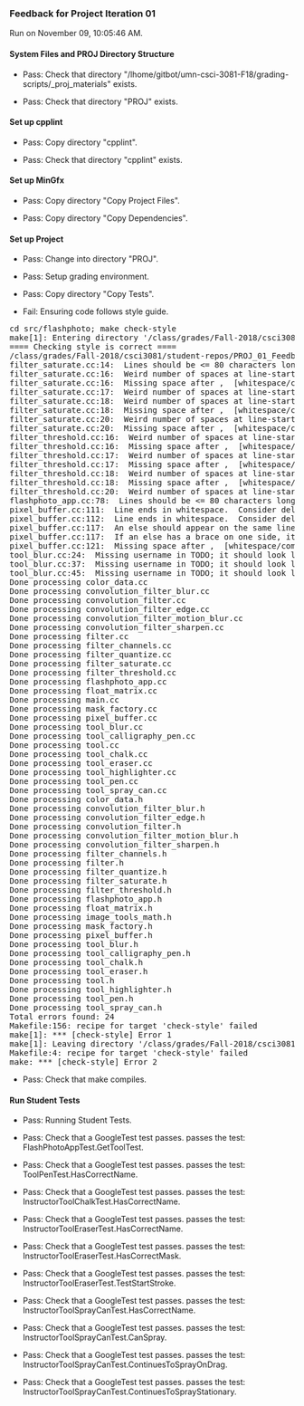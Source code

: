 ### Feedback for Project Iteration 01

Run on November 09, 10:05:46 AM.


#### System Files and PROJ Directory Structure

+ Pass: Check that directory "/lhome/gitbot/umn-csci-3081-F18/grading-scripts/_proj_materials" exists.

+ Pass: Check that directory "PROJ" exists.


#### Set up cpplint

+ Pass: Copy directory "cpplint".



+ Pass: Check that directory "cpplint" exists.


#### Set up MinGfx

+ Pass: Copy directory "Copy Project Files".



+ Pass: Copy directory "Copy Dependencies".




#### Set up Project

+ Pass: Change into directory "PROJ".

+ Pass: Setup grading environment.



+ Pass: Copy directory "Copy Tests".



+ Fail: Ensuring code follows style guide.

<pre>cd src/flashphoto; make check-style
make[1]: Entering directory '/class/grades/Fall-2018/csci3081/student-repos/PROJ_01_Feedback/repo-weber767/PROJ/src/flashphoto'
==== Checking style is correct ====
/class/grades/Fall-2018/csci3081/student-repos/PROJ_01_Feedback/repo-weber767/cpplint/cpplint.py --root=.. *.cc *.h
filter_saturate.cc:14:  Lines should be <= 80 characters long  [whitespace/line_length] [2]
filter_saturate.cc:16:  Weird number of spaces at line-start.  Are you using a 2-space indent?  [whitespace/indent] [3]
filter_saturate.cc:16:  Missing space after ,  [whitespace/comma] [3]
filter_saturate.cc:17:  Weird number of spaces at line-start.  Are you using a 2-space indent?  [whitespace/indent] [3]
filter_saturate.cc:18:  Weird number of spaces at line-start.  Are you using a 2-space indent?  [whitespace/indent] [3]
filter_saturate.cc:18:  Missing space after ,  [whitespace/comma] [3]
filter_saturate.cc:20:  Weird number of spaces at line-start.  Are you using a 2-space indent?  [whitespace/indent] [3]
filter_saturate.cc:20:  Missing space after ,  [whitespace/comma] [3]
filter_threshold.cc:16:  Weird number of spaces at line-start.  Are you using a 2-space indent?  [whitespace/indent] [3]
filter_threshold.cc:16:  Missing space after ,  [whitespace/comma] [3]
filter_threshold.cc:17:  Weird number of spaces at line-start.  Are you using a 2-space indent?  [whitespace/indent] [3]
filter_threshold.cc:17:  Missing space after ,  [whitespace/comma] [3]
filter_threshold.cc:18:  Weird number of spaces at line-start.  Are you using a 2-space indent?  [whitespace/indent] [3]
filter_threshold.cc:18:  Missing space after ,  [whitespace/comma] [3]
filter_threshold.cc:20:  Weird number of spaces at line-start.  Are you using a 2-space indent?  [whitespace/indent] [3]
flashphoto_app.cc:78:  Lines should be <= 80 characters long  [whitespace/line_length] [2]
pixel_buffer.cc:111:  Line ends in whitespace.  Consider deleting these extra spaces.  [whitespace/end_of_line] [4]
pixel_buffer.cc:112:  Line ends in whitespace.  Consider deleting these extra spaces.  [whitespace/end_of_line] [4]
pixel_buffer.cc:117:  An else should appear on the same line as the preceding }  [whitespace/newline] [4]
pixel_buffer.cc:117:  If an else has a brace on one side, it should have it on both  [readability/braces] [5]
pixel_buffer.cc:121:  Missing space after ,  [whitespace/comma] [3]
tool_blur.cc:24:  Missing username in TODO; it should look like "// TODO(my_username): Stuff."  [readability/todo] [2]
tool_blur.cc:37:  Missing username in TODO; it should look like "// TODO(my_username): Stuff."  [readability/todo] [2]
tool_blur.cc:45:  Missing username in TODO; it should look like "// TODO(my_username): Stuff."  [readability/todo] [2]
Done processing color_data.cc
Done processing convolution_filter_blur.cc
Done processing convolution_filter.cc
Done processing convolution_filter_edge.cc
Done processing convolution_filter_motion_blur.cc
Done processing convolution_filter_sharpen.cc
Done processing filter.cc
Done processing filter_channels.cc
Done processing filter_quantize.cc
Done processing filter_saturate.cc
Done processing filter_threshold.cc
Done processing flashphoto_app.cc
Done processing float_matrix.cc
Done processing main.cc
Done processing mask_factory.cc
Done processing pixel_buffer.cc
Done processing tool_blur.cc
Done processing tool_calligraphy_pen.cc
Done processing tool.cc
Done processing tool_chalk.cc
Done processing tool_eraser.cc
Done processing tool_highlighter.cc
Done processing tool_pen.cc
Done processing tool_spray_can.cc
Done processing color_data.h
Done processing convolution_filter_blur.h
Done processing convolution_filter_edge.h
Done processing convolution_filter.h
Done processing convolution_filter_motion_blur.h
Done processing convolution_filter_sharpen.h
Done processing filter_channels.h
Done processing filter.h
Done processing filter_quantize.h
Done processing filter_saturate.h
Done processing filter_threshold.h
Done processing flashphoto_app.h
Done processing float_matrix.h
Done processing image_tools_math.h
Done processing mask_factory.h
Done processing pixel_buffer.h
Done processing tool_blur.h
Done processing tool_calligraphy_pen.h
Done processing tool_chalk.h
Done processing tool_eraser.h
Done processing tool.h
Done processing tool_highlighter.h
Done processing tool_pen.h
Done processing tool_spray_can.h
Total errors found: 24
Makefile:156: recipe for target 'check-style' failed
make[1]: *** [check-style] Error 1
make[1]: Leaving directory '/class/grades/Fall-2018/csci3081/student-repos/PROJ_01_Feedback/repo-weber767/PROJ/src/flashphoto'
Makefile:4: recipe for target 'check-style' failed
make: *** [check-style] Error 2
</pre>



+ Pass: Check that make compiles.




#### Run Student Tests

+ Pass: Running Student Tests.



+ Pass: Check that a GoogleTest test passes.
    passes the test: FlashPhotoAppTest.GetToolTest.



+ Pass: Check that a GoogleTest test passes.
    passes the test: ToolPenTest.HasCorrectName.



+ Pass: Check that a GoogleTest test passes.
    passes the test: InstructorToolChalkTest.HasCorrectName.



+ Pass: Check that a GoogleTest test passes.
    passes the test: InstructorToolEraserTest.HasCorrectName.



+ Pass: Check that a GoogleTest test passes.
    passes the test: InstructorToolEraserTest.HasCorrectMask.



+ Pass: Check that a GoogleTest test passes.
    passes the test: InstructorToolEraserTest.TestStartStroke.



+ Pass: Check that a GoogleTest test passes.
    passes the test: InstructorToolSprayCanTest.HasCorrectName.



+ Pass: Check that a GoogleTest test passes.
    passes the test: InstructorToolSprayCanTest.CanSpray.



+ Pass: Check that a GoogleTest test passes.
    passes the test: InstructorToolSprayCanTest.ContinuesToSprayOnDrag.



+ Pass: Check that a GoogleTest test passes.
    passes the test: InstructorToolSprayCanTest.ContinuesToSprayStationary.



